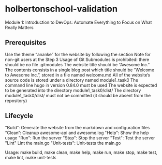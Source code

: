 
# holbertonschool-validation

Module 1: Introduction to DevOps: Automate Everything to Focus on What Really Matters

## Prerequisites

Use the theme “ananke” for the website by following the section Note
for non-git users at the Step 3
Usage of Git Submodules is prohibited: there should be no file .gitmodules
The website title should be “Awesome Inc.”
The contents consists in a single blog post which title should be
“Welcome to Awesome Inc.”, stored in a file named welcome.md
All of the website’s source code is stored under a directory named module1_task0
The command line hugo in version 0.84.0 must be used
The website is expected to be generated into the directory module1_task0/dist/
The directory module1_task0/dist/ must not be committed (it should be absent
from the repository)

## Lifecycle

"Build”: Generate the website from the markdown and configuration files
“Clean”: Cleanup awesome-api and awesome.log
"Help": Show the help usage
"Run": Run the server
"Stop": Stop the server
"Test": Test the server
"Lint" Lint the main.go
"Unit-tests": Unit-tests the main.go

Usage: make build, make clean, make help, make run, make stop, make test, make lint, make unit-tests

